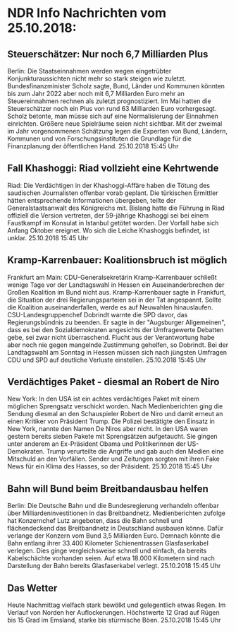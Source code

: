 # NDR Info Nachrichten vom 25.10.2018:


## Steuerschätzer: Nur noch 6,7 Milliarden Plus
Berlin: Die Staatseinnahmen werden wegen eingetrübter Konjunkturaussichten nicht mehr so stark steigen wie zuletzt. Bundesfinanzminister Scholz sagte, Bund, Länder und Kommunen könnten bis zum Jahr 2022 aber noch mit 6,7 Milliarden Euro mehr an Steuereinnahmen rechnen als zuletzt prognostiziert. Im Mai hatten die Steuerschätzer noch ein Plus von rund 63 Milliarden Euro vorhergesagt. Scholz betonte, man müsse sich auf eine Normalisierung der Einnahmen einrichten. Größere neue Spielräume seien nicht sichtbar. Mit der zweimal im Jahr vorgenommenen Schätzung legen die Experten von Bund, Ländern, Kommunen und von Forschungsinstituten die Grundlage für die Finanzplanung der öffentlichen Hand. 25.10.2018 15:45 Uhr 

## Fall Khashoggi: Riad vollzieht eine Kehrtwende
Riad: Die Verdächtigen in der Khashoggi-Affäre haben die Tötung des saudischen Journalisten offenbar vorab geplant. Die türkischen Ermittler hätten entsprechende Informationen übergeben, teilte der Generalstaatsanwalt des Königreichs mit. Bislang hatte die Führung in Riad offiziell die Version vertreten, der 59-jährige Khashoggi sei bei einem Faustkampf im Konsulat in Istanbul getötet worden. Der Vorfall habe sich Anfang Oktober ereignet. Wo sich die Leiche Khashoggis befindet, ist unklar. 25.10.2018 15:45 Uhr 

## Kramp-Karrenbauer: Koalitionsbruch ist möglich
Frankfurt am Main: CDU-Generalsekretärin Kramp-Karrenbauer schließt wenige Tage vor der Landtagswahl in Hessen ein Auseinanderbrechen der Großen Koalition im Bund nicht aus. Kramp-Karrenbauer sagte in Frankfurt, die Situation der drei Regierungsparteien sei in der Tat angespannt. Sollte die Koalition auseinanderfallen, werde es auf Neuwahlen hinauslaufen. CSU-Landesgruppenchef Dobrindt warnte die SPD davor, das Regierungsbündnis zu beenden. Er sagte in der "Augsburger Allgemeinen", dass es bei den Sozialdemokraten angesichts der Umfragewerte
Debatten gebe, sei zwar nicht überraschend. Flucht aus der Verantwortung habe aber noch nie gegen mangelnde Zustimmung geholfen, so Dobrindt. Bei der Landtagswahl am Sonntag in Hessen müssen sich nach jüngsten Umfragen CDU und SPD auf deutliche Verluste einstellen. 25.10.2018 15:45 Uhr 

## Verdächtiges Paket - diesmal an Robert de Niro
New York: In den USA ist ein achtes verdächtiges Paket mit einem möglichen Sprengsatz verschickt worden. Nach Medienberichten ging die Sendung diesmal an den Schauspieler Robert de Niro und damit erneut an einen Kritiker von Präsident Trump. Die Polizei bestätigte den Einsatz in New York, nannte den Namen De Niros aber nicht. In den USA waren gestern bereits sieben Pakete mit Sprengsätzen aufgetaucht. Sie gingen unter anderem an Ex-Präsident Obama und Politikerinnen der US-Demokraten. Trump verurteilte die Angriffe und gab auch den Medien eine Mitschuld an den Vorfällen. Sender und Zeitungen sorgten mit ihren Fake News für ein Klima des Hasses, so der Präsident. 25.10.2018 15:45 Uhr 

## Bahn will Bund beim Breitbandausbau helfen
Berlin: Die Deutsche Bahn und die Bundesregierung verhandeln offenbar über Milliardeninvestitionen in das Breitbandnetz. Medienberichten zufolge hat Konzernchef Lutz angeboten, dass die Bahn schnell und flächendeckend das Breitbandnetz in Deutschland ausbauen könne. Dafür verlange der Konzern vom Bund 3,5 Milliarden Euro. Demnach könnte die Bahn entlang ihrer 33.400 Kilometer Schienentrassen Glasfaserkabel verlegen. Dies ginge vergleichsweise schnell und einfach, da bereits Kabelschächte vorhanden seien. Auf etwa 18.000 Kilometern sind nach Darstellung der Bahn bereits Glasfaserkabel verlegt. 25.10.2018 15:45 Uhr 

## Das Wetter
Heute Nachmittag vielfach stark bewölkt und gelegentlich etwas Regen. Im Verlauf von Norden her Auflockerungen. Höchstwerte 12 Grad auf Rügen bis 15 Grad im Emsland, starke bis stürmische Böen. 25.10.2018 15:45 Uhr 
